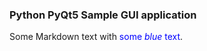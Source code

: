 ### Python PyQt5 Sample GUI application

<p>Some Markdown text with <span style="color:blue">some <em>blue</em> text</span>.</p>
